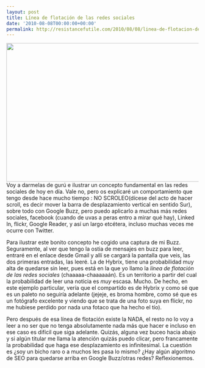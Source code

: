 ```yaml
---
layout: post
title: Línea de flotación de las redes sociales
date: '2010-08-08T00:00:00+00:00'
permalink: http://resistancefutile.com/2010/08/08/linea-de-flotacion-de-las-redes-sociales/
---
```

<img src="http://resistancefutile.com/wp-content/ZZ690AAC97.jpg" alt="" title="Linea de flotacion" width="620" height="363" class="centro" />Voy a darmelas de gurú e ilustrar un concepto fundamental en las redes sociales de hoy en día. Vale no, pero os explicaré un comportamiento que tengo desde hace mucho tiempo : NO SCROLEO(dícese del acto de hacer scroll, es decir mover la barra de desplazamiento vertical en sentido Sur), sobre todo con Google Buzz, pero puedo aplicarlo a muchas más redes sociales, facebook (cuando de uvas a peras entro a mirar qué hay), Linked In, flickr, Google Reader, y así un largo etcétera, incluso muchas veces me ocurre con Twitter.

Para ilustrar este bonito concepto he cogido una captura de mi Buzz. Seguramente, al ver que tengo la ostia de mensajes en buzz para leer, entraré en el enlace desde Gmail y allí se cargará la pantalla que veis, las dos primeras entradas, las leeré. La de Hybrix, tiene una probabilidad muy alta de quedarse sin leer, pues está en la que yo llamo la *línea de flotación de las redes sociales* (chaaaaa-chaaaaaán). Es un territorio a partir del cual la probabilidad de leer una noticia es *muy* escasa. Mucho. De hecho, en este ejemplo particular, vería que el compartido es de Hybrix y como sé que es un paleto no seguiría adelante (jejeje, es broma hombre, como sé que es un fotógrafo excelente y viendo que se trata de una foto suya en flickr, no me hubiese perdido por nada una fotaco que ha hecho el tío). 

Pero después de esa línea de flotación existe la NADA, el resto no lo voy a leer a no ser que no tenga absolutamente nada más que hacer e incluso en ese caso es difícil que siga adelante. Quizás, alguna vez buceo hacia abajo y si algún titular me llama la atención quizás puedo clicar, pero francamente la probabilidad que haga ese desplazamiento es infinitesimal. La cuestión es ¿soy un bicho raro o a muchos les pasa lo mismo? ¿Hay algún algoritmo de SEO para quedarse arriba en Google Buzz/otras redes? Reflexionemos.
